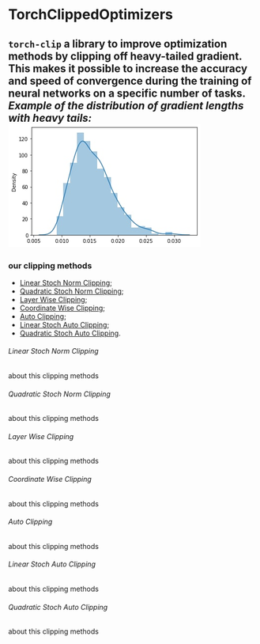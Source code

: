 # TorchClippedOptimizers

`torch-clip` a library to improve optimization methods by clipping off heavy-tailed gradient. This makes it possible to increase the accuracy and speed of convergence during the training of neural networks on a specific number of tasks.
<br>*Example of the distribution of gradient lengths with heavy tails:*
![This is an image](readme_images/heavy_tail.jpg)
------------
### our clipping methods

+ [Linear Stoch Norm Clipping](#LinearStochNormClip);  
+ [Quadratic Stoch Norm Clipping](#QuadraticStochNormClip);  
+ [Layer Wise Clipping](#LayerWiseClip);  
+ [Coordinate Wise Clipping](#CoordWiseClip);  
+ [Auto Clipping](#AutoClip);  
+ [Linear Stoch Auto Clipping](#LinearStochAutoClip);  
+ [Quadratic Stoch Auto Clipping](#QuadraticStochAutoClip).


###### <a name="LinearStochNormClip"></a>	Linear Stoch Norm Clipping
about this clipping methods  


###### <a name="QuadraticStochNormClip"></a>	Quadratic Stoch Norm Clipping
about this clipping methods  


###### <a name="LayerWiseClip"></a>	Layer Wise Clipping
about this clipping methods  


###### <a name="CoordWiseClip"></a>	Coordinate Wise Clipping
about this clipping methods  


###### <a name="AutoClip"></a>	Auto Clipping
about this clipping methods  


###### <a name="LinearStochAutoClip"></a>	Linear Stoch Auto Clipping
about this clipping methods  


###### <a name="QuadraticStochAutoClip"></a>	Quadratic Stoch Auto Clipping
about this clipping methods  
